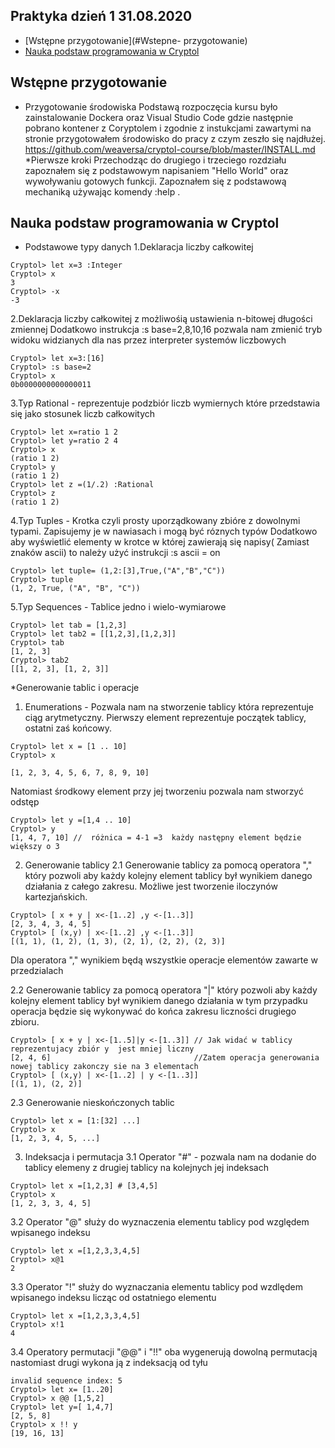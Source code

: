## Praktyka dzień 1 31.08.2020
* [Wstępne przygotowanie](#Wstepne- przygotowanie)
* [Nauka podstaw programowania w Cryptol](#Nauka-podstaw-programowania-w-Cryptol)


## Wstępne przygotowanie
* Przygotowanie środowiska
Podstawą rozpoczęcia kursu było zainstalowanie Dockera oraz Visual Studio Code gdzie następnie pobrano kontener
z Coryptolem  i zgodnie z instukcjami zawartymi na stronie przygotowałem środowisko do pracy z czym zeszło się najdłużej.
https://github.com/weaversa/cryptol-course/blob/master/INSTALL.md
*Pierwsze kroki 
Przechodząc do drugiego i trzeciego  rozdziału zapoznałem się z podstawowym napisaniem "Hello World" oraz wywoływaniu gotowych funkcji.
Zapoznałem się z podstawową mechaniką używając komendy :help .


## Nauka podstaw programowania w Cryptol
* Podstawowe typy danych 
1.Deklaracja liczby całkowitej 
```
Cryptol> let x=3 :Integer
Cryptol> x
3
Cryptol> -x
-3
```

2.Deklaracja liczby całkowitej z możliwośią ustawienia n-bitowej długości zmiennej
Dodatkowo instrukcja :s base=2,8,10,16 pozwala nam zmienić tryb widoku widzianych dla nas przez interpreter systemów liczbowych

```
Cryptol> let x=3:[16]
Cryptol> :s base=2
Cryptol> x
0b0000000000000011

```


3.Typ Rational - reprezentuje podzbiór liczb wymiernych które przedstawia się jako stosunek liczb całkowitych
```
Cryptol> let x=ratio 1 2
Cryptol> let y=ratio 2 4
Cryptol> x
(ratio 1 2)
Cryptol> y
(ratio 1 2)
Cryptol> let z =(1/.2) :Rational 
Cryptol> z
(ratio 1 2)
```

4.Typ Tuples - Krotka czyli prosty uporządkowany zbióre z dowolnymi typami. Zapisujemy je w nawiasach i mogą być róznych typów 
Dodatkowo aby wyświetlić elementy w krotce w której zawierają się napisy( Zamiast znaków ascii) to należy użyć
instrukcji :s ascii = on 
```
Cryptol> let tuple= (1,2:[3],True,("A","B","C"))
Cryptol> tuple
(1, 2, True, ("A", "B", "C"))
```
5.Typ Sequences - Tablice jedno i wielo-wymiarowe
```
Cryptol> let tab = [1,2,3]
Cryptol> let tab2 = [[1,2,3],[1,2,3]]
Cryptol> tab
[1, 2, 3]
Cryptol> tab2
[[1, 2, 3], [1, 2, 3]]
```
*Generowanie tablic i operacje
1. Enumerations - Pozwala nam na stworzenie tablicy która reprezentuje ciąg arytmetyczny.
Pierwszy element reprezentuje początek tablicy, ostatni zaś końcowy. 
```
Cryptol> let x = [1 .. 10]
Cryptol> x

[1, 2, 3, 4, 5, 6, 7, 8, 9, 10]
```
Natomiast środkowy element przy jej tworzeniu pozwala nam stworzyć odstęp
```
Cryptol> let y =[1,4 .. 10]
Cryptol> y
[1, 4, 7, 10] //  różnica = 4-1 =3  każdy następny element będzie większy o 3
```

2. Generowanie tablicy
2.1 Generowanie tablicy za pomocą operatora "," który pozwoli aby każdy kolejny element tablicy był wynikiem danego działania
z całego zakresu. Możliwe jest tworzenie iloczynów kartezjańskich.
```
Cryptol> [ x + y | x<-[1..2] ,y <-[1..3]]
[2, 3, 4, 3, 4, 5]
Cryptol> [ (x,y) | x<-[1..2] ,y <-[1..3]]
[(1, 1), (1, 2), (1, 3), (2, 1), (2, 2), (2, 3)]
```
Dla operatora "," wynikiem będą wszystkie operacje elementów  zawarte w przedzialach 

2.2 Generowanie tablicy za pomocą operatora "|" który pozwoli aby każdy kolejny element tablicy  był wynikiem danego działania
w tym przypadku operacja będzie się wykonywać do końca zakresu liczności drugiego zbioru. 
```
Cryptol> [ x + y | x<-[1..5]|y <-[1..3]] // Jak widać w tablicy reprezentujacy zbiór y  jest mniej liczny 
[2, 4, 6]                                //Zatem operacja generowania nowej tablicy zakonczy sie na 3 elementach
Cryptol> [ (x,y) | x<-[1..2] | y <-[1..3]]
[(1, 1), (2, 2)]

```
2.3 Generowanie nieskończonych tablic
```
Cryptol> let x = [1:[32] ...] 
Cryptol> x
[1, 2, 3, 4, 5, ...]
```
3. Indeksacja i permutacja
3.1 Operator "#" - pozwala nam na dodanie do tablicy elemeny z drugiej tablicy na kolejnych jej indeksach
```
Cryptol> let x =[1,2,3] # [3,4,5]
Cryptol> x
[1, 2, 3, 3, 4, 5]
```

3.2 Operator "@" służy do wyznaczenia elementu tablicy pod względem wpisanego indeksu
```
Cryptol> let x =[1,2,3,3,4,5]
Cryptol> x@1
2
```

3.3 Operator "!" służy do wyznaczania elementu tablicy pod wzdlędem wpisanego indeksu licząc od ostatniego elementu

```
Cryptol> let x =[1,2,3,3,4,5]
Cryptol> x!1
4
```

3.4 Operatory permutacji "@@" i "!!"  oba wygenerują dowolną permutacją nastomiast drugi wykona ją z indeksacją od tyłu
```
invalid sequence index: 5
Cryptol> let x= [1..20]
Cryptol> x @@ [1,5,2]
Cryptol> let y=[ 1,4,7]
[2, 5, 8]
Cryptol> x !! y
[19, 16, 13]
```





	


